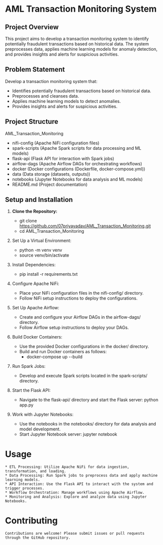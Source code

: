 # AML Transaction Monitoring System

## Project Overview

This project aims to develop a transaction monitoring system to identify potentially fraudulent transactions based on historical data. The system preprocesses data, applies machine learning models for anomaly detection, and provides insights and alerts for suspicious activities.

## Problem Statement

Develop a transaction monitoring system that:
   * Identifies potentially fraudulent transactions based on historical data.
   * Preprocesses and cleanses data.
   * Applies machine learning models to detect anomalies.
   * Provides insights and alerts for suspicious activities.

## Project Structure

AML_Transaction_Monitoring
   - nifi-config (Apache NiFi configuration files)
   - spark-scripts (Apache Spark scripts for data processing and ML models)
   - flask-api (Flask API for interaction with Spark jobs)
   - airflow-dags (Apache Airflow DAGs for orchestrating workflows)
   - docker (Docker configurations (Dockerfile, docker-compose.yml))
   - data (Data storage (datasets, outputs))
   - notebooks (Jupyter Notebooks for data analysis and ML models)
   - README.md (Project documentation)


## Setup and Installation

1. **Clone the Repository:**
    - git clone https://github.com/07priyayadav/AML_Transaction_Monitoring.git
    - cd AML_Transaction_Monitoring

2. Set Up a Virtual Environment:
    - python -m venv venv
    - source venv/bin/activate

3. Install Dependencies:
    - pip install -r requirements.txt

4. Configure Apache NiFi:
    * Place your NiFi configuration files in the nifi-config/ directory.
    * Follow NiFi setup instructions to deploy the configurations.

5. Set Up Apache Airflow:
    * Create and configure your Airflow DAGs in the airflow-dags/ directory.
    * Follow Airflow setup instructions to deploy your DAGs.

6. Build Docker Containers:
    * Use the provided Docker configurations in the docker/ directory.
    * Build and run Docker containers as follows:
        - docker-compose up --build

7. Run Spark Jobs:
    * Develop and execute Spark scripts located in the spark-scripts/ directory.
    
8. Start the Flask API:
    * Navigate to the flask-api/ directory and start the Flask server:
        python app.py

9. Work with Jupyter Notebooks:
    * Use the notebooks in the notebooks/ directory for data analysis and model development.
    * Start Jupyter Notebook server:
        jupyter notebook

# Usage

    * ETL Processing: Utilize Apache NiFi for data ingestion, transformation, and loading.
    * Data Processing: Run Spark jobs to preprocess data and apply machine learning models.
    * API Interaction: Use the Flask API to interact with the system and trigger processes.
    * Workflow Orchestration: Manage workflows using Apache Airflow.
    * Monitoring and Analysis: Explore and analyze data using Jupyter Notebooks.

# Contributing

    Contributions are welcome! Please submit issues or pull requests through the GitHub repository.
